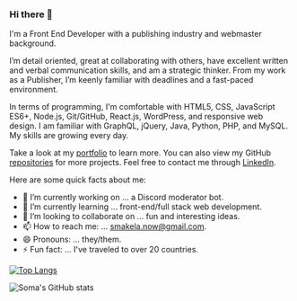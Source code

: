 ### Hi there 👋

I'm a Front End Developer with a publishing industry and webmaster background.

I’m detail oriented, great at collaborating with others, have excellent written and verbal communication skills, and am a strategic thinker. From my work as a Publisher, I’m keenly familiar with deadlines and a fast-paced environment.

In terms of programming, I'm comfortable with HTML5, CSS, JavaScript ES6+, Node.js, Git/GitHub, React.js, WordPress, and responsive web design. I am familiar with GraphQL, jQuery, Java, Python, PHP, and MySQL. My skills are growing every day.

Take a look at my [portfolio](https://smakela13.github.io/smakela-portfolio-react-version/) to learn more. You can also view my GitHub [repositories](https://github.com/smakela13?tab=repositories) for more projects. Feel free to contact me through [LinkedIn](https://www.linkedin.com/in/soma-makela/).

Here are some quick facts about me:

- 🔭 I’m currently working on ... a Discord moderator bot.
- 🌱 I’m currently learning ... front-end/full stack web development.
- 👯 I’m looking to collaborate on ... fun and interesting ideas.
- 📫 How to reach me: ... smakela.now@gmail.com.
- 😄 Pronouns: ... they/them.
- ⚡ Fun fact: ... I've traveled to over 20 countries.

[![Top Langs](https://github-readme-stats.vercel.app/api/top-langs/?username=smakela13&layout=compact&langs_count=10&theme=nord)](https://github.com/anuraghazra/github-readme-stats)

![Soma's GitHub stats](https://github-readme-stats.vercel.app/api?username=smakela13&count_private=true&theme=nord&include_all_commits) 

